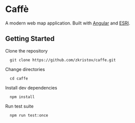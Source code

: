 # Caffè

A modern web map application. Built with [Angular](https://angular.io/) and 
[ESRI](https://developers.arcgis.com/).  

## Getting Started
Clone the repository
```
  git clone https://github.com/zkristov/caffe.git
```
Change directories
```
  cd caffe
```
Install dev dependencies
```
  npm install
```
Run test suite
```
  npm run test:once
```
